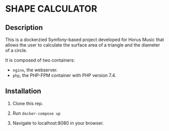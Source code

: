 # SHAPE CALCULATOR

## Description

This is a dockerzied Symfony-based project developed for Horus Music that allows the user to calculate the surface area of a triangle and the diameter of a circle.

It is composed of two containers:

- `nginx`, the webserver.
- `php`, the PHP-FPM container with PHP version 7.4.

## Installation

1. Clone this rep.

2. Run `docker-compose up`

3. Navigate to localhost:8080 in your browser.
